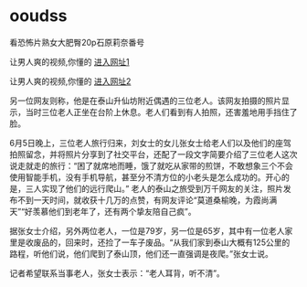 # ooudss
看恐怖片熟女大肥臀20p石原莉奈番号
                 
让男人爽的视频,你懂的  [进入网址1](https://jaakcc.com/?444)

让男人爽的视频,你懂的  [进入网址2](https://jaamcc.com/?444)

另一位网友则称，他是在泰山升仙坊附近偶遇的三位老人。该网友拍摄的照片显示，当时三位老人正坐在台阶上休息。老人们看到有人拍照，还害羞地用手挡住了脸。

6月5日晚上，三位老人旅行归来，刘女士的女儿张女士给老人们以及他们的座驾拍照留念，并将照片分享到了社交平台，还配了一段文字简要介绍了三位老人这次说走就走的旅行：“困了就席地而睡，饿了就吃从家带的煎饼，不敢想象三个不会使用智能手机，没有手机导航，甚至分不清方位的小老头是怎么成功的。开心的是，三人实现了他们的远行爬山。”
老人的泰山之旅受到万千网友的关注，照片发布不到一天时间，就收获十几万的点赞，有网友评论“莫道桑榆晚，为霞尚满天”“好羡慕他们到老年了，还有两个挚友陪自己疯”。

据张女士介绍，另外两位老人，一位是79岁，另一位是65岁，其中有一位老人家里是收废品的，回来时，还捡了一车子废品。“从我们家到泰山大概有125公里的路程，听他们说，他们爬到了泰山顶，他们还一直强调是夜爬。”张女士说。

记者希望联系当事老人，张女士表示：“老人耳背，听不清”。
